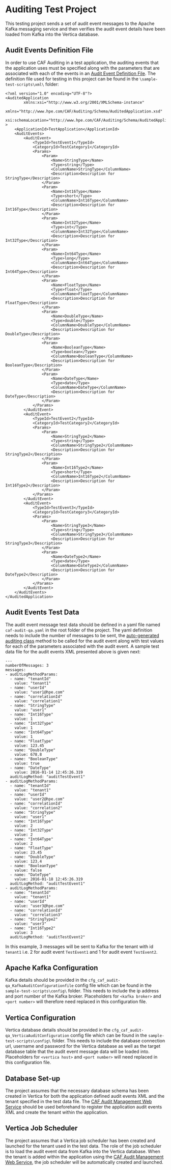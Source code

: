 # Auditing Test Project
This testing project sends a set of audit event messages to the Apache Kafka messaging service and then verifies the audit event details have been loaded from Kafka into the Vertica database.

## Audit Events Definition File
In order to use CAF Auditing in a test application, the auditing events that the application uses must be specified along with the parameters that are associated with each of the events in an [Audit Event Definition File](https://github.hpe.com/caf/audit-service/blob/develop/caf-audit-schema/README.md). The definition file used for testing in this project can be found in the `\sample-test-scripts\xml\` folder:

	<?xml version="1.0" encoding="UTF-8"?>
	<AuditedApplication
			xmlns:xsi="http://www.w3.org/2001/XMLSchema-instance"
			xmlns="http://www.hpe.com/CAF/Auditing/Schema/AuditedApplication.xsd"
			xsi:schemaLocation="http://www.hpe.com/CAF/Auditing/Schema/AuditedApplication.xsd"
	>
		<ApplicationId>TestApplication</ApplicationId>
		<AuditEvents>
			<AuditEvent>
				<TypeId>TestEvent1</TypeId>
				<CategoryId>TestCategory1</CategoryId>
				<Params>
					<Param>
						<Name>StringType</Name>
						<Type>string</Type>
						<ColumnName>StringType</ColumnName>
						<Description>Description for StringType</Description>
					</Param>
					<Param>
						<Name>Int16Type</Name>
						<Type>short</Type>
						<ColumnName>Int16Type</ColumnName>
						<Description>Description for Int16Type</Description>
					</Param>
					<Param>
						<Name>Int32Type</Name>
						<Type>int</Type>
						<ColumnName>Int32Type</ColumnName>
						<Description>Description for Int32Type</Description>
					</Param>
					<Param>
						<Name>Int64Type</Name>
						<Type>long</Type>
						<ColumnName>Int64Type</ColumnName>
						<Description>Description for Int64Type</Description>
					</Param>
					<Param>
						<Name>FloatType</Name>
						<Type>float</Type>
						<ColumnName>FloatType</ColumnName>
						<Description>Description for FloatType</Description>
					</Param>
					<Param>
						<Name>DoubleType</Name>
						<Type>double</Type>
						<ColumnName>DoubleType</ColumnName>
						<Description>Description for DoubleType</Description>
					</Param>
					<Param>
						<Name>BooleanType</Name>
						<Type>boolean</Type>
						<ColumnName>BooleanType</ColumnName>
						<Description>Description for BooleanType</Description>
					</Param>
					<Param>
						<Name>DateType</Name>
						<Type>date</Type>
						<ColumnName>DateType</ColumnName>
						<Description>Description for DateType</Description>
					</Param>
				</Params>
			</AuditEvent>
			<AuditEvent>
				<TypeId>TestEvent2</TypeId>
				<CategoryId>TestCategory2</CategoryId>
				<Params>
					<Param>
						<Name>StringType2</Name>
						<Type>string</Type>
						<ColumnName>StringType2</ColumnName>
						<Description>Description for StringType2</Description>
					</Param>
					<Param>
						<Name>Int16Type2</Name>
						<Type>short</Type>
						<ColumnName>Int16Type2</ColumnName>
						<Description>Description for Int16Type2</Description>
					</Param>
				</Params>
			</AuditEvent>
			<AuditEvent>
				<TypeId>TestEvent3</TypeId>
				<CategoryId>TestCategory3</CategoryId>
				<Params>
					<Param>
						<Name>StringType3</Name>
						<Type>string</Type>
						<ColumnName>StringType3</ColumnName>
						<Description>Description for StringType3</Description>
					</Param>
					<Param>
						<Name>DateType2</Name>
						<Type>date</Type>
						<ColumnName>DateType2</ColumnName>
						<Description>Description for DateType2</Description>
					</Param>
				</Params>
			</AuditEvent>
		</AuditEvents>
	</AuditedApplication>

## Audit Events Test Data
The audit event message test data should be defined in a yaml file named `caf-audit-qa.yaml` in the root folder of the project. The yaml definition needs to include the number of messages to be sent, the [auto-generated auditing class](https://github.hpe.com/caf/audit-service/tree/develop/caf-audit-maven-plugin) method to be called for the audit event along with test values for each of the parameters associated with the audit event. A sample test data file for the audit events XML presented above is given next:

	---
	numberOfMessages: 3
	messages:
	- auditLogMethodParams:
	  - name: "tenantId"
	    value: "tenant1"
	  - name: "userId"
	    value: "user1@hpe.com"
	  - name: "correlationId"
	    value: "correlation1"
	  - name: "StringType"
	    value: "user1"
	  - name: "Int16Type"
	    value: 1
	  - name: "Int32Type"
	    value: 1
	  - name: "Int64Type"
	    value: 1
	  - name: "FloatType"
	    value: 123.45
	  - name: "DoubleType"
	    value: 678.8
	  - name: "BooleanType"
	    value: true
	  - name: "DateType"
	    value: 2016-01-14 12:45:26.319
	  auditLogMethod: "auditTestEvent1"
	- auditLogMethodParams:
	  - name: "tenantId"
	    value: "tenant1"
	  - name: "userId"
	    value: "user2@hpe.com"
	  - name: "correlationId"
	    value: "correlation2"
	  - name: "StringType"
	    value: "user1"
	  - name: "Int16Type"
	    value: 2
	  - name: "Int32Type"
	    value: 2
	  - name: "Int64Type"
	    value: 2
	  - name: "FloatType"
	    value: 23.45
	  - name: "DoubleType"
	    value: 123.4
	  - name: "BooleanType"
	    value: false
	  - name: "DateType"
	    value: 2016-01-18 12:45:26.319
	  auditLogMethod: "auditTestEvent1"
	- auditLogMethodParams:
	  - name: "tenantId"
	    value: "tenant1"
	  - name: "userId"
	    value: "user3@hpe.com"
	  - name: "correlationId"
	    value: "correlation3"
	  - name: "StringType2"
	    value: "user3"
	  - name: "Int16Type2"
	    value: 3
	  auditLogMethod: "auditTestEvent2"
 
In this example, 3 messages will be sent to Kafka for the tenant with id `tenant1` i.e. 2 for audit event `TestEvent1` and 1 for audit event `TestEvent2`.

## Apache Kafka Configuration
Kafka details should be provided in the `cfg_caf_audit-qa_KafkaAuditConfigurationfile` config file which can be found in the `sample-test-scripts\config\` folder. 
This needs to include the ip address and port number of the Kafka broker. Placeholders for `<kafka broker>` and `<port number>` will therefore need replaced in this configuration file.

## Vertica Configuration
Vertica database details should be provided in the `cfg_caf_audit-qa_VerticaAuditConfiguration` config file which can be found in the `sample-test-scripts\config\` folder. 
This needs to include the database connection url, username and password for the Vertica database as well as the target database table that the audit event message data will be loaded into.
Placeholders for `<vertica host>` and `<port number>` will need replaced in this configuration file.

## Database Set-up 
The project assumes that the necessary database schema has been created in Vertica for both the application defined audit events XML and the tenant specified in the test data file. The [CAF Audit Management Web Service](https://github.hpe.com/caf/audit-service/tree/develop/caf-audit-management-service) should be used beforehand to register the application audit events XML and create the tenant within the application.

## Vertica Job Scheduler
The project assumes that a Vertica job scheduler has been created and launched for the tenant used in the test data. The role of the job scheduler is to load the audit event data from Kafka into the Vertica database. When the tenant is added within the application using the [CAF Audit Management Web Service](https://github.hpe.com/caf/audit-service/tree/develop/caf-audit-management-service), the job scheduler will be automatically created and launched.
 
